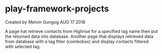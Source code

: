 # play-framework-projects
Created by Melvin Gungog AUG 17 2018

A page hat retrieve contacts from Highrise for a specified tag name then put the returned data into database.
Another page that displays retrieved data from database with a tag filter (combobox) and display contacts filtered with selected tag.
